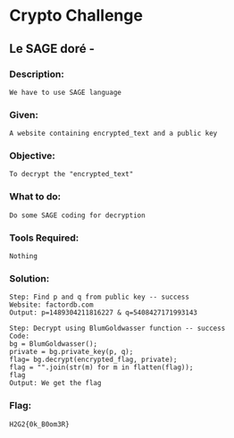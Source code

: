 # Crypto Challenge

## Le SAGE doré - 

### Description: 
```We have to use SAGE language```

### Given: 
```A website containing encrypted_text and a public key```

### Objective: 
```To decrypt the "encrypted_text"```

### What to do: 
```Do some SAGE coding for decryption```

### Tools Required: 
    Nothing

### Solution:

    Step: Find p and q from public key -- success
    Website: factordb.com
    Output: p=1489304211816227 & q=5408427171993143
    
    Step: Decrypt using BlumGoldwasser function -- success
    Code: 
    bg = BlumGoldwasser();
    private = bg.private_key(p, q);
    flag= bg.decrypt(encrypted_flag, private);
    flag = "".join(str(m) for m in flatten(flag));
    flag
    Output: We get the flag
    
### Flag: 
    H2G2{0k_B0om3R}
